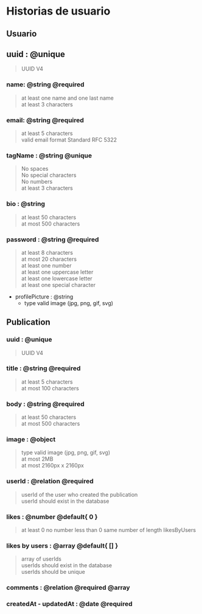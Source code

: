 # Historias de usuario

## Usuario

## uuid : @unique

> UUID V4

### name: @string @required

> at least one name and one last name<br/>
> at least 3 characters

### email: @string @required

> at least 5 characters <br />
> valid email format Standard RFC 5322 <br />

### tagName : @string @unique

> No spaces <br />
> No special characters <br />
> No numbers <br />
> at least 3 characters <br />

### bio : @string

> at least 50 characters <br />
> at most 500 characters

### password : @string @required

> at least 8 characters <br />
> at most 20 characters <br />
> at least one number <br />
> at least one uppercase letter <br />
> at least one lowercase letter <br />
> at least one special character <br />

- profilePicture : @string
  - type valid image (jpg, png, gif, svg)

## Publication

### uuid : @unique

> UUID V4

### title : @string @required

> at least 5 characters <br />
> at most 100 characters

### body : @string @required

> at least 50 characters <br />
> at most 500 characters

### image : @object

> type valid image (jpg, png, gif, svg)<br />
> at most 2MB<br />
> at most 2160px x 2160px<br />

### userId : @relation @required

> userId of the user who created the publication <br />
> userId should exist in the database

### likes : @number @default{ 0 }

> at least 0
> no number less than 0
> same number of length likesByUsers

### likes by users : @array @default{ [] }

> array of userIds <br />
> userIds should exist in the database <br />
> userIds should be unique <br />

### comments : @relation @required @array

### createdAt - updatedAt : @date @required
